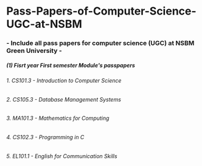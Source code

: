 # Pass-Papers-of-Computer-Science-UGC-at-NSBM
<h3><b>- Include all pass papers for computer science (UGC) at NSBM Green University -</b></h3>

<h5><b>(1) Fisrt year First semester Module's passpapers</b></h5>
<h6>1. CS101.3 - Introduction to Computer Science</h6>
<h6>2. CS105.3 - Database Management Systems</h6>
<h6>3. MA101.3 - Mathematics for Computing</h6>
<h6>4. CS102.3 - Programming in C</h6>
<h6>5. EL101.1 - English for Communication Skills</h6>
